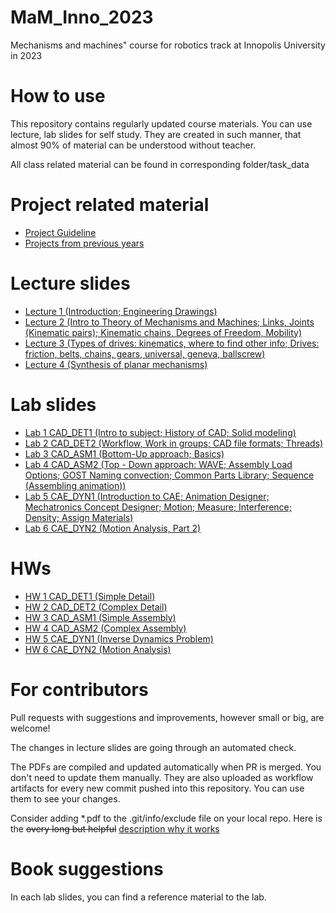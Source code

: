 # MaM_Inno_2023
Mechanisms and machines" course for robotics track at Innopolis University in 2023

# How to use

This repository contains regularly updated course materials. You can use lecture, lab slides for self study. They are created in such manner, that almost 90% of material can be understood  without teacher.

All class related material can be found in corresponding folder/task_data

# Project related material
* [Project Guideline](https://github.com/Lupasic/MaM_Inno_2023/blob/main/lectures/1/MaM_Project.pdf)
* [Projects from previous years](https://github.com/Lupasic/MaM_Inno_2023/blob/main/lectures/1/MaM_possible_projects.pdf) 

# Lecture slides
* [Lecture 1 (Introduction; Engineering Drawings)](https://github.com/Lupasic/MaM_Inno_2023/blob/main/lectures/1/MaM_lec1.pdf)
* [Lecture 2 (Intro to Theory of Mechanisms and Machines; Links, Joints (Kinematic pairs); Kinematic chains, Degrees of Freedom, Mobility)](https://github.com/Lupasic/MaM_Inno_2023/blob/main/lectures/2/MaM_lec2.pdf) 
* [Lecture 3 (Types of drives: kinematics, where to find other info; Drives: friction, belts, chains, gears, universal, geneva, ballscrew)](https://github.com/Lupasic/MaM_Inno_2023/blob/main/lectures/3/MaM_lec3.pdf)
* [Lecture 4 (Synthesis of planar mechanisms)](https://github.com/Lupasic/MaM_Inno_2023/blob/main/lectures/4/MaM_lec4.pdf)

# Lab slides
* [Lab 1 CAD_DET1 (Intro to subject; History of CAD; Solid modeling)](https://github.com/Lupasic/MaM_Inno_2023/blob/main/labs/CAD_DET1/MaM_CAD_DET1.pdf)
* [Lab 2 CAD_DET2 (Workflow, Work in groups; CAD file formats; Threads)](https://github.com/Lupasic/MaM_Inno_2023/blob/main/labs/CAD_DET2/MaM_CAD_DET2.pdf) 
* [Lab 3 CAD_ASM1 (Bottom-Up approach; Basics)](https://github.com/Lupasic/MaM_Inno_2023/blob/main/labs/CAD_ASM1/MaM_CAD_ASM1.pdf)
* [Lab 4 CAD_ASM2 (Top - Down approach: WAVE; Assembly Load Options; GOST Naming convection; Common Parts Library; Sequence (<Dis>Assembling animation))](https://github.com/Lupasic/MaM_Inno_2023/blob/main/labs/CAD_ASM2/MaM_CAD_ASM2.pdf)
* [Lab 5 CAE_DYN1 (Introduction to CAE; Animation Designer; Mechatronics Concept Designer; Motion; Measure; Interference; Density; Assign Materials)](https://github.com/Lupasic/MaM_Inno_2023/blob/main/labs/CAE_DYN1/MaM_CAE_DYN1.pdf)
* [Lab 6 CAE_DYN2 (Motion Analysis, Part 2)](https://github.com/Lupasic/MaM_Inno_2023/blob/main/labs/CAE_DYN2/MaM_CAE_DYN2.pdf)

# HWs
* [HW 1 CAD_DET1 (Simple Detail)](https://github.com/Lupasic/MaM_Inno_2023/blob/main/HWs/HW_CAD_DET1/MaM_HW_CAD_DET1.pdf)
* [HW 2 CAD_DET2 (Complex Detail)](https://github.com/Lupasic/MaM_Inno_2023/blob/main/HWs/HW_CAD_DET2/MaM_HW_CAD_DET2.pdf) 
* [HW 3 CAD_ASM1 (Simple Assembly)](https://github.com/Lupasic/MaM_Inno_2023/blob/main/HWs/HW_CAD_ASM1/MaM_HW_CAD_ASM1.pdf)
* [HW 4 CAD_ASM2 (Complex Assembly)](https://github.com/Lupasic/MaM_Inno_2023/blob/main/HWs/HW_CAD_ASM2/MaM_HW_CAD_ASM2.pdf)
* [HW 5 CAE_DYN1 (Inverse Dynamics Problem)](https://github.com/Lupasic/MaM_Inno_2023/blob/main/HWs/HW_CAE_DYN1/MaM_HW_CAE_DYN1.pdf)
* [HW 6 CAE_DYN2 (Motion Analysis)](https://github.com/Lupasic/MaM_Inno_2023/blob/main/HWs/HW_CAE_DYN2/MaM_HW_CAE_DYN2.pdf)

# For contributors

Pull requests with suggestions and improvements, however small or big, are welcome!

The changes in lecture slides are going through an automated check.

The PDFs are compiled and updated automatically when PR is merged. You don't need to update them manually. They are also uploaded as workflow artifacts for every new commit pushed into this repository. You can use them to see your changes.
 
Consider adding \*.pdf to the .git/info/exclude file on your local repo. Here is the ~~overy long but helpful~~ [description why it works](https://medium.com/@dave_lunny/exclude-files-from-git-without-committing-changes-to-gitignore-986fa712e78d)

# Book suggestions
In each lab slides, you can find a reference material to the lab.
